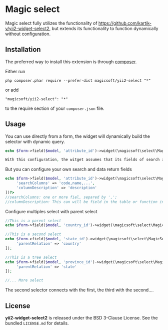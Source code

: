Magic select
============
Magic select fully utilizes the functionality of https://github.com/kartik-v/yii2-widget-select2, but extends its functionality to function dynamically without configuration.

Installation
------------

The preferred way to install this extension is through [composer](http://getcomposer.org/download/).

Either run

```
php composer.phar require --prefer-dist magicsoft/yii2-select "*"
```

or add

```
"magicsoft/yii2-select": "*"
```

to the require section of your `composer.json` file.

Usage
-----

You can use directly from a form, the widget will dynamically build the selector with dynamic query.

```php
echo $form->field($model, 'attribute_id')->widget(\magicsoft\select\MagicSelector::className(), []);

With this configuration, the witget assumes that its fields of search and return of data are: 'name' or 'description'
```

But you can configure your own search and data return fields
```php
echo $form->field($model, 'attribute_id')->widget(\magicsoft\select\MagicSelector::className(), [
     'searchColumns' => 'code,name,...',
     'columnDescription' => 'description' 
])?>
//searchColumns: one or more fiel, separed by ',';
//columnDescription: This can will be field in the table or function in model.
```

Configure multiples select with parent select
```php
//This is a parent select
echo $form->field($model, 'country_id')->widget(\magicsoft\select\MagicSelector::className(), []);

//This is a second select
echo $form->field($model, 'state_id')->widget(\magicsoft\select\MagicSelector::className(), [
     'parentRelation' => 'country'
]);

//This is a tree select
echo $form->field($model, 'province_id')->widget(\magicsoft\select\MagicSelector::className(), [
     'parentRelation' => 'state'
]);

//... More select
```
The second selector connects with the first, the third with the second....

## License

**yii2-widget-select2** is released under the BSD 3-Clause License. See the bundled `LICENSE.md` for details.